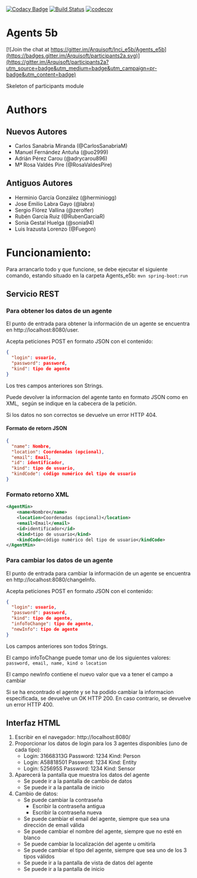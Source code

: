 [![Codacy Badge](https://api.codacy.com/project/badge/Grade/2d1976960db9415892b85d741bb4a336)](https://www.codacy.com/app/jelabra/Inci_e5b/Agents_e5b?utm_source=github.com&amp;utm_medium=referral&amp;utm_content=Arquisoft/Agents_e5b&amp;utm_campaign=Badge_Grade)
[![Build Status](https://travis-ci.org/Arquisoft/Inci_e5b/Agents_e5b.svg?branch=master)](https://travis-ci.org/Arquisoft/Inci_e5b/Agents_e5b)
[![codecov](https://codecov.io/gh/Arquisoft/Inci_e5b/Agents_e5b/branch/master/graph/badge.svg)](https://codecov.io/gh/Arquisoft/Inci_e5b/Agents_e5b)


# Agents 5b

[![Join the chat at https://gitter.im/Arquisoft/Inci_e5b/Agents_e5b](https://badges.gitter.im/Arquisoft/participants2a.svg)](https://gitter.im/Arquisoft/participants2a?utm_source=badge&utm_medium=badge&utm_campaign=pr-badge&utm_content=badge)

Skeleton of participants module

# Authors
## Nuevos Autores
- Carlos Sanabria Miranda (@CarlosSanabriaM)
- Manuel Fernández Antuña (@uo2999)
- Adrián Pérez Carou (@adrycarou896)
- Mª Rosa Valdés Pire (@RosaValdesPire)

## Antiguos Autores
- Herminio García González (@herminiogg)
- Jose Emilio Labra Gayo (@labra)
- Sergio Flórez Vallina (@zerolfer)
- Rubén García Ruiz (@RubenGarciaR)
- Sonia Gestal Huelga (@sonia94)
- Luis Irazusta Lorenzo (@Fuegon)


# Funcionamiento:

Para arrancarlo todo y que funcione, se debe ejecutar el siguiente comando, estando situado en la carpeta Agents_e5b:
``mvn spring-boot:run``

## Servicio REST

### Para obtener los datos de un agente
  El punto de entrada para obtener la información de un agente se encuentra en http://localhost:8080/user.
   
  Acepta peticiones POST en formato JSON con el contenido:
  ```json
  {
    "login": usuario, 
    "password": password, 
    "kind": tipo de agente
  }
  ```
  Los tres campos anteriores son Strings.
   
  Puede devolver la informacion del agente tanto en formato JSON como en XML, 
  según se indique en la cabecera de la petición.
   
  Si los datos no son correctos se devuelve un error HTTP 404.
   
  #### Formato de retorn JSON
   ```json
   {
     "name": Nombre,
     "location": Coordenadas (opcional),
     "email": Email,
     "id": identificador,
     "kind": tipo de usuario,
     "kindCode": código numérico del tipo de usuario
   }
   ```
   
  ### Formato retorno XML
   ```xml
   <AgentMin>
       <name>Nombre</name>
       <location>Coordenadas (opcional)</location>
       <email>Email</email>
       <id>identificador</id>
       <kind>tipo de usuario</kind>
       <kindCode>código numérico del tipo de usuario</kindCode>
   </AgentMin>
   ```
     
  ### Para cambiar los datos de un agente
  El punto de entrada para cambiar la información de un agente se encuentra en http://localhost:8080/changeInfo.
   
  Acepta peticiones POST en formato JSON con el contenido:
  ```json
  {
    "login": usuario, 
    "password": password, 
    "kind": tipo de agente, 
    "infoToChange": tipo de agente, 
    "newInfo": tipo de agente
  }
  ```
    
  Los campos anteriores son todos Strings.
  
  El campo infoToChange puede tomar uno de los siguientes valores: `password, email, name, kind o location`
  
  El campo newInfo contiene el nuevo valor que va a tener el campo a cambiar
      
  Si se ha encontrado el agente y se ha podido cambiar la informacion especificada, se devuelve un OK HTTP 200.
  En caso contrario, se devuelve un error HTTP 400.
   
## Interfaz HTML
  1. Escribir en el navegador: http://localhost:8080/
  2. Proporcionar los datos de login para los 3 agentes disponibles (uno de cada tipo):
     * Login: 31668313G  Password: 1234  Kind: Person
     * Login: A58818501  Password: 1234  Kind: Entity
     * Login: 525695S    Password: 1234  Kind: Sensor
  3. Aparecerá la pantalla que muestra los datos del agente
     * Se puede ir a la pantalla de cambio de datos
     * Se puede ir a la pantalla de inicio
  4. Cambio de datos:
     * Se puede cambiar la contraseña
       * Escribir la contraseña antigua
       * Escribir la contraseña nueva
     * Se puede cambiar el email del agente, siempre que sea una dirección de email válida 
     * Se puede cambiar el nombre del agente, siempre que no esté en blanco
     * Se puede cambiar la localización del agente u omitirla
     * Se puede cambiar el tipo del agente, siempre que sea uno de los 3 tipos válidos
     * Se puede ir a la pantalla de vista de datos del agente
     * Se puede ir a la pantalla de inicio


